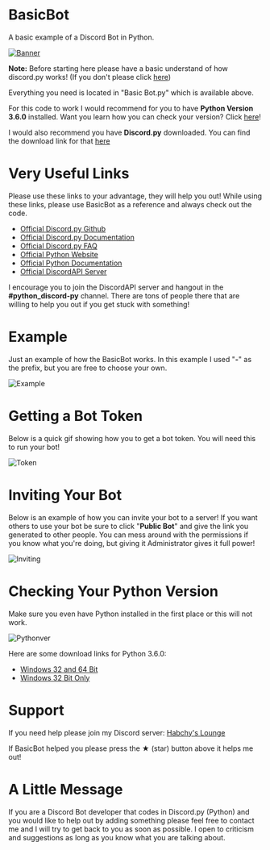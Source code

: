 # BasicBot
A basic example of a Discord Bot in Python.

[![Banner](https://i.imgur.com/bpLVk10.png)](https://github.com/Habchy/BasicBot)

**Note:** Before starting here please have a basic understand of how discord.py works!
(If you don't please click [here](https://github.com/Habchy/BasicBot/blob/master/README.md#very-useful-links))

Everything you need is located in "Basic Bot.py" which is available above.

For this code to work I would recommend for you to have **Python Version 3.6.0** installed.
Want you learn how you can check your version? Click [here](https://github.com/Habchy/BasicBot/blob/master/README.md#checking-your-python-version)!

I would also recommend you have **Discord.py** downloaded. You can find the download link for that [here](https://github.com/Habchy/BasicBot#very-useful-links)

# Very Useful Links
Please use these links to your advantage, they will help you out!
While using these links, please use BasicBot as a reference and always check out the code.

* [Official Discord.py Github](https://github.com/Rapptz/discord.py)
* [Official Discord.py Documentation](https://discordpy.readthedocs.io/en/latest/)
* [Official Discord.py FAQ](https://discordpy.readthedocs.io/en/latest/faq.html)
* [Official Python Website](https://www.python.org/)
* [Official Python Documentation](https://docs.python.org/3/)
* [Official DiscordAPI Server](https://discord.gg/discord-api)

I encourage you to join the DiscordAPI server and hangout in the **#python_discord-py** channel.
There are tons of people there that are willing to help you out if you get stuck with something!

# Example
Just an example of how the BasicBot works. In this example I used "**-**" as the prefix, but you are free to choose your own.

![Example](https://i.imgur.com/FsEIndD.gif)

# Getting a Bot Token
Below is a quick gif showing how you to get a bot token. You will need this to run your bot!

![Token](https://i.imgur.com/bNtn5so.gif)

# Inviting Your Bot
Below is an example of how you can invite your bot to a server!
If you want others to use your bot be sure to click "**Public Bot**" and give the link you generated to other people.
You can mess around with the permissions if you know what you're doing, but giving it Administrator gives it full power!

![Inviting](https://i.imgur.com/850m0Oh.gif)

# Checking Your Python Version
Make sure you even have Python installed in the first place or this will not work.

![Pythonver](https://i.imgur.com/6Gs8c2A.png)

Here are some download links for Python 3.6.0:

* [Windows 32 and 64 Bit](https://www.python.org/ftp/python/3.6.0/python-3.6.0-amd64.exe)
* [Windows 32 Bit Only](https://www.python.org/ftp/python/3.6.0/python-3.6.0.exe)

# Support

If you need help please join my Discord server: [Habchy's Lounge](https://discord.gg/FNNNgqb)

If BasicBot helped you please press the ★ (star) button above it helps me out!

# A Little Message

If you are a Discord Bot developer that codes in Discord.py (Python) and you would like to help out by adding something please feel free to contact me and I will try to get back to you as soon as possible. I open to criticism and suggestions as long as you know what you are talking about.
